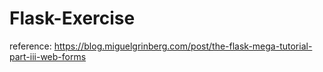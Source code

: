 # Flask-Exercise

reference: https://blog.miguelgrinberg.com/post/the-flask-mega-tutorial-part-iii-web-forms
